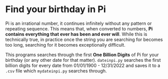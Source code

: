 ﻿# Find your birthday in Pi

Pi is an irrational number, it continues infinitely without any pattern or repeating sequence. This means that, when converted to numbers, **Pi contains everything that ever has been and ever will**. While this is technically true, in practice once the string you are searching for becomes too long, searching for it becomes exceptionally difficult.

This programs searches through the first **One Billion Digits** of Pi for your birthday (or any other date for that matter). `dateinpi.py` searches the first billion digits for every date from 01/01/1900 - 12/31/2022 and saves it to a `.csv` file which `mydateinpi.py` searches through.

